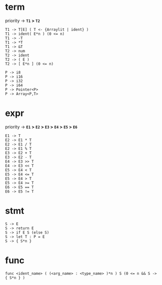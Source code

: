# term

priority -> **`T1` > `T2`**

```
T1 -> T[E] ( T <- {Arraylit | ident} )
T1 -> ident( E*n ) (0 <= n)
T1 -> -T
T1 -> *T
T1 -> &T
T2 -> num
T2 -> ident
T2 -> ( E )
T2 -> [ E*n ] (0 <= n)

P -> i8
P -> i16
P -> i32
P -> i64
P -> Pointer<P>
P -> Array<P,T>
```

# expr

priority -> **`E1` > `E2` > `E3` > `E4` > `E5` > `E6`**

```
E1 -> T
E2 -> E1 * T
E2 -> E1 / T
E2 -> E1 % T
E3 -> E2 + T
E3 -> E2 - T
E4 -> E3 >> T
E4 -> E3 << T
E5 -> E4 < T
E5 -> E4 <= T
E5 -> E4 > T
E5 -> E4 >= T
E6 -> E5 == T
E6 -> E5 != T
```

# stmt

```
S -> E
S -> return E
S -> if E S (else S)
S -> let T : P = E
S -> { S*n }
```

# func

```
func <ident_name> ( (<arg_name> : <type_name> )*n ) S (0 <= n && S -> { S*n } )
```
